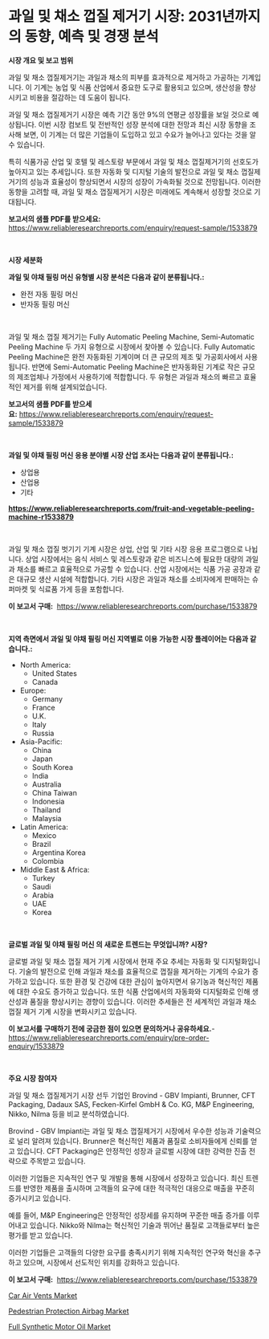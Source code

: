 <p><h1>과일 및 채소 껍질 제거기 시장: 2031년까지의 동향, 예측 및 경쟁 분석</h1></p><p><strong>시장 개요 및 보고 범위</strong></p>
<p><p>과일 및 채소 껍질제거기는 과일과 채소의 피부를 효과적으로 제거하고 가공하는 기계입니다. 이 기계는 농업 및 식품 산업에서 중요한 도구로 활용되고 있으며, 생산성을 향상시키고 비용을 절감하는 데 도움이 됩니다.</p><p>과일 및 채소 껍질제거기 시장은 예측 기간 동안 9%의 연평균 성장률을 보일 것으로 예상됩니다. 이번 시장 컴보트 및 전반적인 성장 분석에 대한 전망과 최신 시장 동향을 조사해 보면, 이 기계는 더 많은 기업들이 도입하고 있고 수요가 늘어나고 있다는 것을 알 수 있습니다.</p><p>특히 식품가공 산업 및 호텔 및 레스토랑 부문에서 과일 및 채소 껍질제거기의 선호도가 높아지고 있는 추세입니다. 또한 자동화 및 디지털 기술의 발전으로 과일 및 채소 껍질제거기의 성능과 효율성이 향상되면서 시장의 성장이 가속화될 것으로 전망됩니다. 이러한 동향을 고려할 때, 과일 및 채소 껍질제거기 시장은 미래에도 계속해서 성장할 것으로 기대됩니다.</p></p>
<p><strong>보고서의 샘플 PDF를 받으세요:</strong> <a href="https://www.reliableresearchreports.com/enquiry/request-sample/1533879">https://www.reliableresearchreports.com/enquiry/request-sample/1533879</a></p>
<p>&nbsp;</p>
<p><strong>시장 세분화</strong></p>
<p><strong>과일 및 야채 필링 머신 유형별 시장 분석은 다음과 같이 분류됩니다.:</strong></p>
<p><ul><li>완전 자동 필링 머신</li><li>반자동 필링 머신</li></ul></p>
<p>&nbsp;</p>
<p><p>과일 및 채소 껍질 제거기는 Fully Automatic Peeling Machine, Semi-Automatic Peeling Machine 두 가지 유형으로 시장에서 찾아볼 수 있습니다. Fully Automatic Peeling Machine은 완전 자동화된 기계이며 더 큰 규모의 제조 및 가공회사에서 사용됩니다. 반면에 Semi-Automatic Peeling Machine은 반자동화된 기계로 작은 규모의 제조업체나 가정에서 사용하기에 적합합니다. 두 유형은 과일과 채소의 빠르고 효율적인 제거를 위해 설계되었습니다.</p></p>
<p><strong>보고서의 샘플 PDF를 받으세요:</strong>&nbsp;<a href="https://www.reliableresearchreports.com/enquiry/request-sample/1533879">https://www.reliableresearchreports.com/enquiry/request-sample/1533879</a></p>
<p>&nbsp;</p>
<p><strong> 과일 및 야채 필링 머신 응용 분야별 시장 산업 조사는 다음과 같이 분류됩니다.:</strong></p>
<p><ul><li>상업용</li><li>산업용</li><li>기타</li></ul></p>
<p><strong><a href="https://www.reliableresearchreports.com/fruit-and-vegetable-peeling-machine-r1533879">https://www.reliableresearchreports.com/fruit-and-vegetable-peeling-machine-r1533879</a></strong></p>
<p>&nbsp;</p>
<p><p>과일 및 채소 껍질 벗기기 기계 시장은 상업, 산업 및 기타 시장 응용 프로그램으로 나뉩니다. 상업 시장에서는 음식 서비스 및 레스토랑과 같은 비즈니스에 필요한 대량의 과일과 채소를 빠르고 효율적으로 가공할 수 있습니다. 산업 시장에서는 식품 가공 공장과 같은 대규모 생산 시설에 적합합니다. 기타 시장은 과일과 채소를 소비자에게 판매하는 슈퍼마켓 및 식료품 가게 등을 포함합니다.</p></p>
<p><strong>이 보고서 구매:</strong>&nbsp; <a href="https://www.reliableresearchreports.com/purchase/1533879">https://www.reliableresearchreports.com/purchase/1533879</a></p>
<p>&nbsp;</p>
<p><strong>지역 측면에서 과일 및 야채 필링 머신 지역별로 이용 가능한 시장 플레이어는 다음과 같습니다.:</strong></p>
<p><ul>
    <li>
        North America:
        <ul>
            <li>United States</li>
            <li>Canada</li>
        </ul>
    </li>
    <li>
        Europe:
        <ul>
            <li>Germany</li>
            <li>France</li>
            <li>U.K.</li>
            <li>Italy</li>
            <li>Russia</li>
        </ul>
    </li>
    <li>
        Asia-Pacific:
        <ul>
            <li>China</li>
            <li>Japan</li>
            <li>South Korea</li>
            <li>India</li>
            <li>Australia</li>
            <li>China Taiwan</li>
            <li>Indonesia</li>
            <li>Thailand</li>
            <li>Malaysia</li>
        </ul>
    </li>
    <li>
        Latin America:
        <ul>
            <li>Mexico</li>
            <li>Brazil</li>
            <li>Argentina Korea</li>
            <li>Colombia</li>
        </ul>
    </li>
    <li>
        Middle East & Africa:
        <ul>
            <li>Turkey</li>
            <li>Saudi</li>
            <li>Arabia</li>
            <li>UAE</li>
            <li>Korea</li>
        </ul>
    </li>
    </ul></p>
<p>&nbsp;</p>
<p><strong>글로벌 과일 및 야채 필링 머신 의 새로운 트렌드는 무엇입니까? 시장?</strong></p>
<p><p>글로벌 과일 및 채소 껍질 제거 기계 시장에서 현재 주요 추세는 자동화 및 디지털화입니다. 기술의 발전으로 인해 과일과 채소를 효율적으로 껍질을 제거하는 기계의 수요가 증가하고 있습니다. 또한 환경 및 건강에 대한 관심이 높아지면서 유기농과 혁신적인 제품에 대한 수요도 증가하고 있습니다. 또한 식품 산업에서의 자동화와 디지털화로 인해 생산성과 품질을 향상시키는 경향이 있습니다. 이러한 추세들은 전 세계적인 과일과 채소 껍질 제거 기계 시장을 변화시키고 있습니다.</p></p>
<p><strong>이 보고서를 구매하기 전에 궁금한 점이 있으면 문의하거나 공유하세요.</strong>- <a href="https://www.reliableresearchreports.com/enquiry/pre-order-enquiry/1533879">https://www.reliableresearchreports.com/enquiry/pre-order-enquiry/1533879</a></p>
<p>&nbsp;</p>
<p><strong>주요 시장 참여자</strong></p>
<p><p>과일 및 채소 껍질제거기 시장 선두 기업인 Brovind - GBV Impianti, Brunner, CFT Packaging, Dadaux SAS, Fecken-Kirfel GmbH & Co. KG, M&P Engineering, Nikko, Nilma 등을 비교 분석하였습니다. </p><p>Brovind - GBV Impianti는 과일 및 채소 껍질제거기 시장에서 우수한 성능과 기술력으로 널리 알려져 있습니다. Brunner은 혁신적인 제품과 품질로 소비자들에게 신뢰를 얻고 있습니다. CFT Packaging은 안정적인 성장과 글로벌 시장에 대한 강력한 진출 전략으로 주목받고 있습니다.</p><p>이러한 기업들은 지속적인 연구 및 개발을 통해 시장에서 성장하고 있습니다. 최신 트렌드를 반영한 제품을 출시하며 고객들의 요구에 대한 적극적인 대응으로 매출을 꾸준히 증가시키고 있습니다. </p><p>예를 들어, M&P Engineering은 안정적인 성장세를 유지하며 꾸준한 매출 증가를 이루어내고 있습니다. Nikko와 Nilma는 혁신적인 기술과 뛰어난 품질로 고객들로부터 높은 평가를 받고 있습니다.</p><p>이러한 기업들은 고객들의 다양한 요구를 충족시키기 위해 지속적인 연구와 혁신을 추구하고 있으며, 시장에서 선도적인 위치를 강화하고 있습니다.</p></p>
<p><strong>이 보고서 구매:</strong>&nbsp;&nbsp;<a href="https://www.reliableresearchreports.com/purchase/1533879">https://www.reliableresearchreports.com/purchase/1533879</a></p>
<p><p><a href="https://www.linkedin.com/pulse/car-air-vents-market-research-report-reveals-latest-trends-opportunities-u1loc?trackingId=FSC9NYIZv1A8dVg1%2FpAJVA%3D%3D">Car Air Vents Market</a></p><p><a href="https://www.linkedin.com/pulse/pedestrian-protection-airbag-market-research-report-provides-fxhmc?trackingId=UcVatFmhwROdEY7%2ByGmeTg%3D%3D">Pedestrian Protection Airbag Market</a></p><p><a href="https://www.linkedin.com/pulse/full-synthetic-motor-oil-market-furnish-information-size-share-qr0ec?trackingId=jSVIJXghwxvwDwH4MH8JYg%3D%3D">Full Synthetic Motor Oil Market</a></p></p>